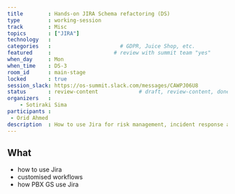 ```yaml
---
title        : Hands-on JIRA Schema refactoring (DS)
type         : working-session
track        : Misc
topics       : ["JIRA"]
technology   :
categories   :                      # GDPR, Juice Shop, etc.
featured     :                    # review with summit team "yes"
when_day     : Mon
when_time    : DS-3
room_id      : main-stage
locked       : true
session_slack: https://os-summit.slack.com/messages/CAWPJ06U8
status       : review-content             # draft, review-content, done
organizers   :
    - Sotiraki Sima
participants :
 - Orid Ahmed
description  : How to use Jira for risk management, incident response and managing a team
---
```



## What

 - how to use Jira
 - customised workflows
 - how PBX GS use Jira
